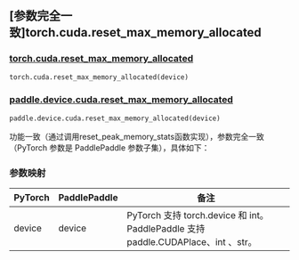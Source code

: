 ## [参数完全一致]torch.cuda.reset_max_memory_allocated

### [torch.cuda.reset_max_memory_allocated](https://pytorch.org/docs/stable/generated/torch.cuda.reset_max_memory_allocated.html#torch.cuda.reset_max_memory_allocated)

```python
torch.cuda.reset_max_memory_allocated(device)
```

### [paddle.device.cuda.reset_max_memory_allocated](https://www.paddlepaddle.org.cn/documentation/docs/zh/develop/api/paddle/device/cuda/reset_max_memory_allocated_cn.html)

```python
paddle.device.cuda.reset_max_memory_allocated(device)
```

功能一致（通过调用reset_peak_memory_stats函数实现），参数完全一致（PyTorch 参数是 PaddlePaddle 参数子集），具体如下：
### 参数映射

| PyTorch       | PaddlePaddle | 备注                                                                    |
| ------------- | ------------ |-----------------------------------------------------------------------|
| device        | device            | PyTorch 支持 torch.device 和 int。 PaddlePaddle 支持 paddle.CUDAPlace、int 、str。 |
